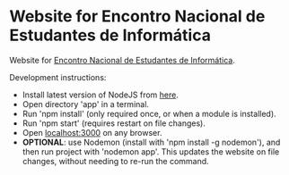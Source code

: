 # Website for Encontro Nacional de Estudantes de Informática
Website for [Encontro Nacional de Estudantes de Informática](http://www.enei.pt).

Development instructions:
- Install latest version of NodeJS from [here](https://nodejs.org/en/).
- Open directory 'app' in a terminal.
- Run 'npm install' (only required once, or when a module is installed).
- Run 'npm start' (requires restart on file changes).
- Open [localhost:3000](http://localhost:3000) on any browser.
- **OPTIONAL**: use Nodemon (install with 'npm install -g nodemon'), and then run project with 'nodemon app'. This updates the website on file changes, without needing to re-run the command.
